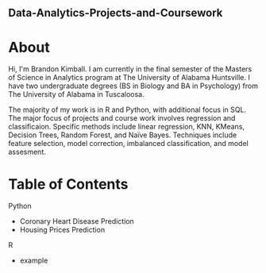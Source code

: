 ## Data-Analytics-Projects-and-Coursework

# About

Hi, I'm Brandon Kimball. I am currently in the final semester of the Masters of Science in Analytics program at The University of Alabama Huntsville.
I have two undergraduate degrees (BS in Biology and BA in Psychology) from The University of Alabama in Tuscaloosa.

The majority of my work is in R and Python, with additional focus in SQL. The major focus of projects and course work
involves regression and classificaion. Specific methods include linear regression, KNN, KMeans, Decision Trees, 
Random Forest, and Naïve Bayes. Techniques include feature selection, model correction, imbalanced classification, 
and model assesment.

# Table of Contents
Python
- Coronary Heart Disease Prediction
- Housing Prices Prediction

R
-  example
